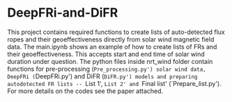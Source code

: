 # DeepFRi-and-DiFR
This project contains required functions to create lists of auto-detected flux ropes and their geoeffectiveness directly from solar wind magnetic field data.
The main.ipynb shows an example of how to create lists of FRs and their geoeffectiveness. This accepts start and end time of solar wind duration under question.
The python files inside nrt_wind folder contain functions for pre-processing (`Pre_processing.py') solar wind data, DeepFRi (`DeepFRi.py') and DiFR (`DiFR.py') models and preparing autodotected FR lists -- `List 1', `List 2' and `Final list' (`Prepare_list.py'). 
For more details on the codes see the paper attached.
